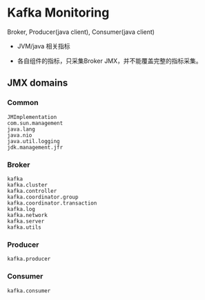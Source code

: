 # Kafka Monitoring

Broker, Producer(java client), Consumer(java client)

- JVM/java 相关指标

- 各自组件的指标，只采集Broker JMX，并不能覆盖完整的指标采集。

## JMX domains

### Common

```
JMImplementation
com.sun.management
java.lang
java.nio
java.util.logging
jdk.management.jfr
```

### Broker

```
kafka
kafka.cluster
kafka.controller
kafka.coordinator.group
kafka.coordinator.transaction
kafka.log
kafka.network
kafka.server
kafka.utils
```

### Producer

```
kafka.producer
```

### Consumer

```
kafka.consumer
```



